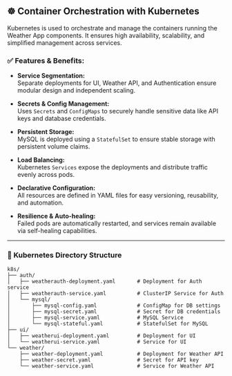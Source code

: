 ## ☸️ Container Orchestration with Kubernetes

Kubernetes is used to orchestrate and manage the containers running the Weather App components. It ensures high availability, scalability, and simplified management across services.

### ✅ Features & Benefits:

- **Service Segmentation:**  
  Separate deployments for UI, Weather API, and Authentication ensure modular design and independent scaling.

- **Secrets & Config Management:**  
  Uses `Secrets` and `ConfigMaps` to securely handle sensitive data like API keys and database credentials.

- **Persistent Storage:**  
  MySQL is deployed using a `StatefulSet` to ensure stable storage with persistent volume claims.

- **Load Balancing:**  
  Kubernetes `Services` expose the deployments and distribute traffic evenly across pods.

- **Declarative Configuration:**  
  All resources are defined in YAML files for easy versioning, reusability, and automation.

- **Resilience & Auto-healing:**  
  Failed pods are automatically restarted, and services remain available via self-healing capabilities.

---

### 📁 Kubernetes Directory Structure

```text
k8s/
├── auth/
│   ├── weatherauth-deployment.yaml       # Deployment for Auth service
│   ├── weatherauth-service.yaml          # ClusterIP Service for Auth
│   └── mysql/
│       ├── mysql-config.yaml             # ConfigMap for DB settings
│       ├── mysql-secret.yaml             # Secret for DB credentials
│       ├── mysql-service.yaml            # MySQL Service
│       └── mysql-stateful.yaml           # StatefulSet for MySQL
├── ui/
│   ├── weatherui-deployment.yaml         # Deployment for UI
│   └── weatherui-service.yaml            # Service for UI
└── weather/
    ├── weather-deployment.yaml           # Deployment for Weather API
    ├── weather-secret.yaml               # Secret for API key
    └── weather-service.yaml              # Service for Weather API
```
